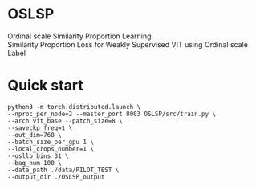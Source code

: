 # OSLSP
Ordinal scale Similarity Proportion Learning. <br>
Similarity Proportion Loss for Weakly Supervised VIT using Ordinal scale Label 

# Quick start

```
python3 -m torch.distributed.launch \
--nproc_per_node=2 --master_port 8003 OSLSP/src/train.py \
--arch vit_base --patch_size=8 \
--saveckp_freq=1 \
--out_dim=768 \
--batch_size_per_gpu 1 \
--local_crops_number=1 \
--osllp_bins 31 \
--bag_num 100 \
--data_path ./data/PILOT_TEST \
--output_dir ./OSLSP_output
```
